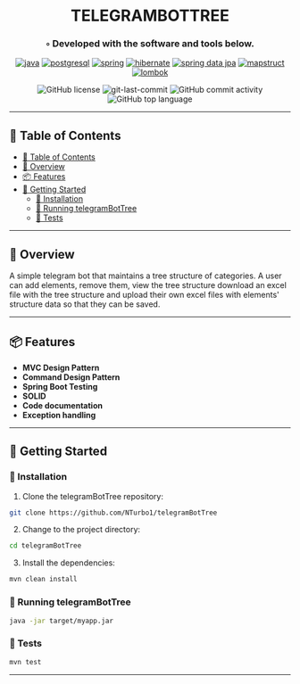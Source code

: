 <div align="center">
<h1 align="center">
<br>TELEGRAMBOTTREE</h1>
<h3>◦ Developed with the software and tools below.</h3>

<p align="center">
<a href="https://www.java.com"><img src="https://img.shields.io/badge/java-%23ED8B00.svg?style=flat-square&logo=openjdk&logoColor=white" alt="java" /></a>
<a href="https://www.postgresql.org/"><img src="https://img.shields.io/badge/PostgreSQL-%23336791.svg?style=flat-square&logo=postgresql&logoColor=white" alt="postgresql" /></a>
<a href="https://spring.io"><img src="https://img.shields.io/badge/spring-%23ED8B0.svg?style=flat-square&logo=spring&logoColor=white" alt="spring" /></a>
<a href="https://hibernate.org/"><img src="https://img.shields.io/badge/hibernate-%23AF5E64.svg?style=flat-square&logo=hibernate&logoColor=white" alt="hibernate" /></a>
<a href="https://spring.io/projects/spring-data-jpa"><img src="https://img.shields.io/badge/spring-data_jpa-%23ED8B0.svg?style=flat-square&logo=spring&logoColor=white" alt="spring data jpa" /></a>
<a href="https://mapstruct.org/"><img src="https://img.shields.io/badge/MapStruct-%23F3508B.svg?style=flat-square&logo=mapstruct&logoColor=white" alt="mapstruct" /></a>
<a href="https://projectlombok.org/"><img src="https://img.shields.io/badge/Lombok-%230A0A0A.svg?style=flat-square&logo=lombok&logoColor=white" alt="lombok" /></a>
</p>

<img src="https://img.shields.io/github/license/NTurbo1/telegramBotTree?style=flat-square&color=5D6D7E" alt="GitHub license" />
<img src="https://img.shields.io/github/last-commit/NTurbo1/telegramBotTree?style=flat-square&color=5D6D7E" alt="git-last-commit" />
<img src="https://img.shields.io/github/commit-activity/m/NTurbo1/telegramBotTree?style=flat-square&color=5D6D7E" alt="GitHub commit activity" />
<img src="https://img.shields.io/github/languages/top/NTurbo1/telegramBotTree?style=flat-square&color=5D6D7E" alt="GitHub top language" />
</div>

---

## 📖 Table of Contents
- [📖 Table of Contents](#-table-of-contents)
- [📍 Overview](#-overview)
- [📦 Features](#-features)
- [🚀 Getting Started](#-getting-started)
    - [🔧 Installation](#-installation)
    - [🤖 Running telegramBotTree](#-running-telegramBotTree)
    - [🧪 Tests](#-tests)
---


## 📍 Overview

A simple telegram bot that maintains a tree structure of categories. A user can add elements, remove them, view the tree structure download an excel file with the tree structure and upload their own excel files with elements' structure data so that they can be saved.

---

## 📦 Features

- **MVC Design Pattern**
- **Command Design Pattern**
- **Spring Boot Testing**
- **SOLID**
- **Code documentation**
- **Exception handling**
---

## 🚀 Getting Started

### 🔧 Installation

1. Clone the telegramBotTree repository:
```sh
git clone https://github.com/NTurbo1/telegramBotTree
```

2. Change to the project directory:
```sh
cd telegramBotTree
```

3. Install the dependencies:
```sh
mvn clean install
```

### 🤖 Running telegramBotTree

```sh
java -jar target/myapp.jar
```

### 🧪 Tests
```sh
mvn test
```

---
